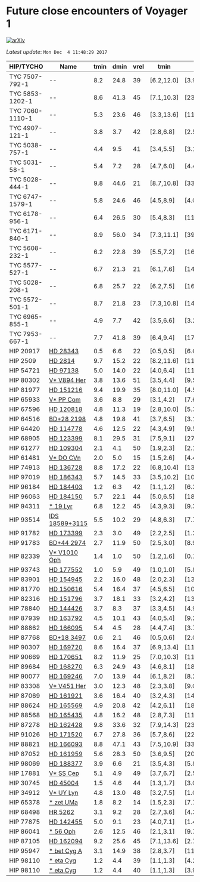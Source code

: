 # Future close encounters of Voyager 1

[![arXiv](http://img.shields.io/badge/arXiv-1711.09397-orange.svg?style=flat)](http://arxiv.org/abs/1711.09397)

_Latest update_: ``Mon Dec  4 11:48:29 2017``

|HIP/TYCHO|Name|tmin|dmin|vrel|tmin|dmin|vrel|Ppos|
|--|--|--|--|--|--|--|--|--|
|  TYC 7507-792-1 |  -- | 8.2 | 24.8 | 39 | [6.2,12.0] | [3.9,218.7] | [35,53] | -- |
|  TYC 5853-1202-1 |  -- | 8.6 | 41.3 | 45 | [7.1,10.3] | [23.6,83.3] | [41,50] | -- |
|  TYC 7060-1110-1 |  -- | 5.3 | 23.6 | 46 | [3.3,13.6] | [11.8,81.2] | [18,72] | -- |
|  TYC 4907-121-1 |  -- | 3.8 | 3.7 | 42 | [2.8,6.8] | [2.5,61.4] | [39,46] | -- |
|  TYC 5038-757-1 |  -- | 4.4 | 9.5 | 41 | [3.4,5.5] | [3.1,31.4] | [39,43] | -- |
|  TYC 5031-58-1 |  -- | 5.4 | 7.2 | 28 | [4.7,6.0] | [4.4,12.1] | [26,30] | -- |
|  TYC 5028-444-1 |  -- | 9.8 | 44.6 | 21 | [8.7,10.8] | [33.2,62.6] | [19,23] | -- |
|  TYC 6747-1579-1 |  -- | 5.8 | 24.6 | 46 | [4.5,8.9] | [4.0,87.2] | [44,48] | -- |
|  TYC 6178-956-1 |  -- | 6.4 | 26.5 | 30 | [5.4,8.3] | [11.4,37.6] | [29,32] | -- |
|  TYC 6171-840-1 |  -- | 8.9 | 56.0 | 34 | [7.3,11.1] | [39.0,83.8] | [32,37] | -- |
|  TYC 5608-232-1 |  -- | 6.2 | 22.8 | 39 | [5.5,7.2] | [16.6,36.5] | [37,40] | -- |
|  TYC 5577-527-1 |  -- | 6.7 | 21.3 | 21 | [6.1,7.6] | [14.9,29.0] | [18,23] | -- |
|  TYC 5028-208-1 |  -- | 6.8 | 25.7 | 22 | [6.2,7.5] | [16.1,35.5] | [20,24] | -- |
|  TYC 5572-501-1 |  -- | 8.7 | 21.8 | 23 | [7.3,10.8] | [14.2,39.9] | [21,25] | -- |
|  TYC 6965-855-1 |  -- | 4.9 | 7.7 | 42 | [3.5,6.6] | [3.2,119.1] | [40,47] | -- |
|  TYC 7953-667-1 |  -- | 7.7 | 41.8 | 39 | [6.4,9.4] | [17.2,125.3] | [37,43] | -- |
|  HIP 20917 |  [HD 28343](http://simbad.u-strasbg.fr/simbad/sim-id?Ident=HD%2028343) | 0.5 | 6.6 | 22 | [0.5,0.5] | [6.6,6.7] | [22,23] | -- |
|  HIP 2509 |  [HD 2814](http://simbad.u-strasbg.fr/simbad/sim-id?Ident=HD%202814) | 9.7 | 15.2 | 22 | [8.2,11.6] | [11.4,33.7] | [19,25] | -- |
|  HIP 54721 |  [HD 97138](http://simbad.u-strasbg.fr/simbad/sim-id?Ident=HD%2097138) | 5.0 | 14.0 | 22 | [4.0,6.4] | [11.5,17.2] | [18,27] | -- |
|  HIP 80302 |  [V* V894 Her](http://simbad.u-strasbg.fr/simbad/sim-id?Ident=V*%20V894%20Her) | 3.8 | 13.6 | 51 | [3.5,4.4] | [9.5,20.6] | [46,54] | -- |
|  HIP 81977 |  [HD 151216](http://simbad.u-strasbg.fr/simbad/sim-id?Ident=HD%20151216) | 9.4 | 19.9 | 35 | [8.0,11.0] | [4.5,49.5] | [32,37] | -- |
|  HIP 65933 |  [V* PP Com](http://simbad.u-strasbg.fr/simbad/sim-id?Ident=V*%20PP%20Com) | 3.6 | 8.8 | 29 | [3.1,4.2] | [7.6,12.6] | [25,32] | -- |
|  HIP 67596 |  [HD 120818](http://simbad.u-strasbg.fr/simbad/sim-id?Ident=HD%20120818) | 4.8 | 11.3 | 19 | [2.8,10.0] | [5.3,31.0] | [10,32] | -- |
|  HIP 64516 |  [BD+28 2198](http://simbad.u-strasbg.fr/simbad/sim-id?Ident=BD+28%202198) | 4.8 | 19.8 | 41 | [3.7,6.5] | [3.1,90.0] | [37,45] | -- |
|  HIP 64420 |  [HD 114778](http://simbad.u-strasbg.fr/simbad/sim-id?Ident=HD%20114778) | 4.6 | 12.5 | 22 | [4.3,4.9] | [9.5,16.1] | [20,23] | -- |
|  HIP 68905 |  [HD 123399](http://simbad.u-strasbg.fr/simbad/sim-id?Ident=HD%20123399) | 8.1 | 29.5 | 31 | [7.5,9.1] | [27.0,40.5] | [30,32] | -- |
|  HIP 61277 |  [HD 109304](http://simbad.u-strasbg.fr/simbad/sim-id?Ident=HD%20109304) | 2.1 | 4.1 | 50 | [1.9,2.3] | [2.1,5.8] | [47,53] | -- |
|  HIP 61481 |  [V* DO CVn](http://simbad.u-strasbg.fr/simbad/sim-id?Ident=V*%20DO%20CVn) | 2.0 | 5.0 | 15 | [1.5,2.6] | [4.4,5.5] | [11,20] | -- |
|  HIP 74913 |  [HD 136728](http://simbad.u-strasbg.fr/simbad/sim-id?Ident=HD%20136728) | 8.8 | 17.2 | 22 | [6.8,10.4] | [13.1,25.5] | [18,26] | -- |
|  HIP 97019 |  [HD 186343](http://simbad.u-strasbg.fr/simbad/sim-id?Ident=HD%20186343) | 5.7 | 14.5 | 33 | [3.5,10.2] | [10.2,23.5] | [20,53] | -- |
|  HIP 96184 |  [HD 184403](http://simbad.u-strasbg.fr/simbad/sim-id?Ident=HD%20184403) | 1.2 | 6.3 | 42 | [1.1,1.2] | [6.3,6.4] | [41,42] | -- |
|  HIP 96063 |  [HD 184150](http://simbad.u-strasbg.fr/simbad/sim-id?Ident=HD%20184150) | 5.7 | 22.1 | 44 | [5.0,6.5] | [18.4,27.0] | [40,48] | -- |
|  HIP 94311 |  [* 19 Lyr](http://simbad.u-strasbg.fr/simbad/sim-id?Ident=*%2019%20Lyr) | 6.8 | 12.2 | 45 | [4.3,9.3] | [9.3,21.4] | [42,49] | -- |
|  HIP 93514 |  [IDS 18589+3115](http://simbad.u-strasbg.fr/simbad/sim-id?Ident=IDS%2018589+3115) | 5.5 | 10.2 | 29 | [4.8,6.3] | [7.7,15.2] | [25,31] | -- |
|  HIP 91782 |  [HD 173399](http://simbad.u-strasbg.fr/simbad/sim-id?Ident=HD%20173399) | 2.3 | 3.0 | 49 | [2.2,2.5] | [1.2,5.2] | [48,51] | -- |
|  HIP 91783 |  [BD+44 2974](http://simbad.u-strasbg.fr/simbad/sim-id?Ident=BD+44%202974) | 2.7 | 11.9 | 50 | [2.5,3.0] | [8.9,16.9] | [46,53] | -- |
|  HIP 82339 |  [V* V1010 Oph](http://simbad.u-strasbg.fr/simbad/sim-id?Ident=V*%20V1010%20Oph) | 1.4 | 1.0 | 50 | [1.2,1.6] | [0.7,1.7] | [46,54] | -- |
|  HIP 93743 |  [HD 177552](http://simbad.u-strasbg.fr/simbad/sim-id?Ident=HD%20177552) | 1.0 | 5.9 | 49 | [1.0,1.0] | [5.8,5.9] | [48,50] | -- |
|  HIP 83901 |  [HD 154945](http://simbad.u-strasbg.fr/simbad/sim-id?Ident=HD%20154945) | 2.2 | 16.0 | 48 | [2.0,2.3] | [13.7,18.0] | [46,49] | -- |
|  HIP 81770 |  [HD 150616](http://simbad.u-strasbg.fr/simbad/sim-id?Ident=HD%20150616) | 5.4 | 16.4 | 37 | [4.5,6.5] | [10.9,28.7] | [34,40] | -- |
|  HIP 82316 |  [HD 151796](http://simbad.u-strasbg.fr/simbad/sim-id?Ident=HD%20151796) | 3.7 | 18.1 | 33 | [3.2,4.2] | [13.6,22.7] | [32,34] | -- |
|  HIP 78840 |  [HD 144426](http://simbad.u-strasbg.fr/simbad/sim-id?Ident=HD%20144426) | 3.7 | 8.3 | 37 | [3.3,4.5] | [4.9,15.9] | [36,38] | -- |
|  HIP 87939 |  [HD 163792](http://simbad.u-strasbg.fr/simbad/sim-id?Ident=HD%20163792) | 4.5 | 10.1 | 43 | [4.0,5.4] | [9.2,12.0] | [40,47] | -- |
|  HIP 88862 |  [HD 166095](http://simbad.u-strasbg.fr/simbad/sim-id?Ident=HD%20166095) | 5.4 | 4.5 | 28 | [4.4,7.4] | [3.7,11.2] | [24,32] | -- |
|  HIP 87768 |  [BD+18 3497](http://simbad.u-strasbg.fr/simbad/sim-id?Ident=BD+18%203497) | 0.6 | 2.1 | 46 | [0.5,0.6] | [2.0,2.2] | [46,46] | -- |
|  HIP 90307 |  [HD 169720](http://simbad.u-strasbg.fr/simbad/sim-id?Ident=HD%20169720) | 8.6 | 16.4 | 37 | [6.9,13.4] | [11.6,17.5] | [36,38] | -- |
|  HIP 90669 |  [HD 170651](http://simbad.u-strasbg.fr/simbad/sim-id?Ident=HD%20170651) | 8.2 | 11.9 | 25 | [7.0,10.3] | [11.3,17.3] | [24,25] | -- |
|  HIP 89684 |  [HD 168270](http://simbad.u-strasbg.fr/simbad/sim-id?Ident=HD%20168270) | 6.3 | 24.9 | 43 | [4.6,8.1] | [18.9,32.4] | [40,47] | -- |
|  HIP 90077 |  [HD 169246](http://simbad.u-strasbg.fr/simbad/sim-id?Ident=HD%20169246) | 7.0 | 13.9 | 44 | [6.1,8.2] | [8.2,24.0] | [44,45] | -- |
|  HIP 83308 |  [V* V451 Her](http://simbad.u-strasbg.fr/simbad/sim-id?Ident=V*%20V451%20Her) | 3.0 | 12.3 | 48 | [2.3,3.8] | [9.0,17.4] | [41,56] | -- |
|  HIP 87069 |  [HD 161921](http://simbad.u-strasbg.fr/simbad/sim-id?Ident=HD%20161921) | 3.6 | 16.4 | 40 | [3.2,4.3] | [14.3,19.0] | [38,42] | -- |
|  HIP 88624 |  [HD 165569](http://simbad.u-strasbg.fr/simbad/sim-id?Ident=HD%20165569) | 4.9 | 20.8 | 42 | [4.2,6.1] | [18.3,24.2] | [38,46] | -- |
|  HIP 88568 |  [HD 165435](http://simbad.u-strasbg.fr/simbad/sim-id?Ident=HD%20165435) | 4.8 | 16.2 | 48 | [2.8,7.3] | [11.7,22.1] | [35,70] | -- |
|  HIP 87278 |  [HD 162428](http://simbad.u-strasbg.fr/simbad/sim-id?Ident=HD%20162428) | 9.8 | 33.6 | 32 | [7.9,14.3] | [23.4,88.7] | [29,36] | -- |
|  HIP 91026 |  [HD 171520](http://simbad.u-strasbg.fr/simbad/sim-id?Ident=HD%20171520) | 6.7 | 27.8 | 36 | [5.7,8.6] | [22.8,39.2] | [32,40] | -- |
|  HIP 88821 |  [HD 166093](http://simbad.u-strasbg.fr/simbad/sim-id?Ident=HD%20166093) | 8.8 | 47.1 | 43 | [7.5,10.9] | [33.6,82.6] | [42,44] | -- |
|  HIP 87052 |  [HD 161959](http://simbad.u-strasbg.fr/simbad/sim-id?Ident=HD%20161959) | 5.6 | 28.3 | 50 | [3.6,9.5] | [20.4,44.1] | [32,70] | -- |
|  HIP 98069 |  [HD 188377](http://simbad.u-strasbg.fr/simbad/sim-id?Ident=HD%20188377) | 3.9 | 6.6 | 21 | [3.5,4.3] | [5.8,8.2] | [19,23] | -- |
|  HIP 17881 |  [V* SS Cep](http://simbad.u-strasbg.fr/simbad/sim-id?Ident=V*%20SS%20Cep) | 5.1 | 4.9 | 49 | [3.7,6.7] | [2.5,37.8] | [48,49] | -- |
|  HIP 30745 |  [HD 45004](http://simbad.u-strasbg.fr/simbad/sim-id?Ident=HD%2045004) | 1.5 | 4.6 | 44 | [1.3,1.7] | [3.0,8.2] | [42,45] | -- |
|  HIP 34912 |  [V* UY Lyn](http://simbad.u-strasbg.fr/simbad/sim-id?Ident=V*%20UY%20Lyn) | 4.8 | 13.0 | 48 | [3.2,7.5] | [1.0,113.0] | [47,50] | -- |
|  HIP 65378 |  [* zet UMa](http://simbad.u-strasbg.fr/simbad/sim-id?Ident=*%20zet%20UMa) | 1.8 | 8.2 | 14 | [1.5,2.3] | [7.7,9.0] | [11,17] | -- |
|  HIP 68498 |  [HR 5262](http://simbad.u-strasbg.fr/simbad/sim-id?Ident=HR%205262) | 3.1 | 9.2 | 28 | [2.7,3.6] | [4.3,16.5] | [24,31] | -- |
|  HIP 77875 |  [HD 142455](http://simbad.u-strasbg.fr/simbad/sim-id?Ident=HD%20142455) | 5.0 | 9.1 | 23 | [4.0,7.1] | [1.4,48.9] | [22,24] | -- |
|  HIP 86041 |  [* 56 Oph](http://simbad.u-strasbg.fr/simbad/sim-id?Ident=*%2056%20Oph) | 2.6 | 12.5 | 46 | [2.1,3.1] | [9.7,17.0] | [42,50] | -- |
|  HIP 87105 |  [HD 162094](http://simbad.u-strasbg.fr/simbad/sim-id?Ident=HD%20162094) | 9.2 | 25.6 | 45 | [7.1,13.6] | [2.7,146.9] | [42,53] | -- |
|  HIP 95947 |  [* bet Cyg A](http://simbad.u-strasbg.fr/simbad/sim-id?Ident=*%20bet%20Cyg%20A) | 3.1 | 14.9 | 38 | [2.8,3.7] | [11.9,16.3] | [38,39] | -- |
|  HIP 98110 |  [* eta Cyg](http://simbad.u-strasbg.fr/simbad/sim-id?Ident=*%20eta%20Cyg) | 1.2 | 4.4 | 39 | [1.1,1.3] | [4.2,4.7] | [38,40] | -- |
|  HIP 98110 |  [* eta Cyg](http://simbad.u-strasbg.fr/simbad/sim-id?Ident=*%20eta%20Cyg) | 1.2 | 4.4 | 40 | [1.1,1.3] | [3.9,4.7] | [38,41] | -- |
